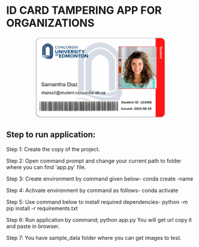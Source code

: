 # ID CARD TAMPERING APP FOR ORGANIZATIONS

<p align="center"><img src="https://github.com/KBryt/ID-Card-Project/blob/master/sample_data/Student-ID-Card.png?raw=true" alt="Brain+Machine" height="218" width="350"></p>

## Step to run application:
Step 1:	Create the copy of the project.

Step 2: Open command prompt and change your current path 
to folder where you can find 'app.py' file.

Step 3: Create environment by command given below-
conda create -name <environment name>
  
Step 4: Activate environment by command as follows-
conda activate <environment name>
  
Step 5: Use command below to install required dependencies-
python -m pip install -r requirements.txt
  
Step 6: Run application by command;
python app.py
You will get url copy it and paste in browser.
  
Step 7: You have sample_data folder where you can get images to test.
